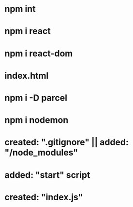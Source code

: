 # npm int

# npm i react

# npm i react-dom

# index.html

# npm i -D parcel

# npm i nodemon

# created: ".gitignore" || added: "/node_modules"

# added: "start" script

# created: "index.js"
